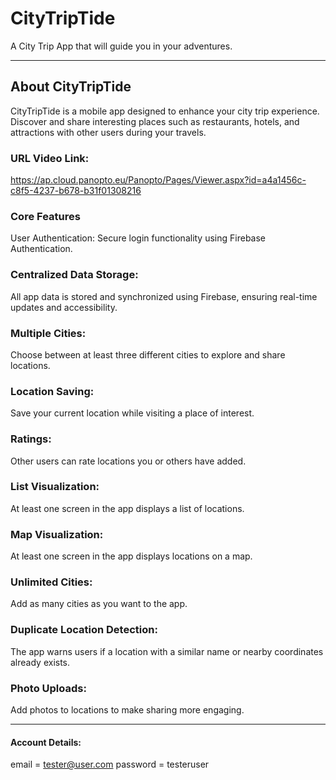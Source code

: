 # CityTripTide
A City Trip App that will guide you in your adventures.

<hr>

## About CityTripTide
CityTripTide is a mobile app designed to enhance your city trip experience. Discover and share interesting places such as restaurants, hotels, and attractions with other users during your travels.

### URL Video Link:
https://ap.cloud.panopto.eu/Panopto/Pages/Viewer.aspx?id=a4a1456c-c8f5-4237-b678-b31f01308216


### Core Features
User Authentication:
Secure login functionality using Firebase Authentication.


### Centralized Data Storage:
All app data is stored and synchronized using Firebase, ensuring real-time updates and accessibility.


### Multiple Cities:
Choose between at least three different cities to explore and share locations.


### Location Saving:
Save your current location while visiting a place of interest.


### Ratings:
Other users can rate locations you or others have added.


### List Visualization:
At least one screen in the app displays a list of locations.


### Map Visualization:
At least one screen in the app displays locations on a map.


### Unlimited Cities:
Add as many cities as you want to the app.


### Duplicate Location Detection:
The app warns users if a location with a similar name or nearby coordinates already exists.


### Photo Uploads:
Add photos to locations to make sharing more engaging.


<hr>

#### Account Details:
email = tester@user.com
password = testeruser

